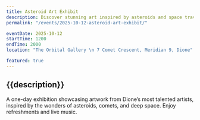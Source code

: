 ```yaml
---
title: Asteroid Art Exhibit
description: Discover stunning art inspired by asteroids and space travel, curated by local creators.
permalink: "/events/2025-10-12-asteroid-art-exhibit/"

eventDate: 2025-10-12
startTime: 1200
endTime: 2000
location: "The Orbital Gallery \n 7 Comet Crescent, Meridian 9, Dione"

featured: true
---
```


## {{description}}

A one-day exhibition showcasing artwork from Dione’s most talented artists, inspired by the wonders of asteroids, comets, and deep space. Enjoy refreshments and live music.
